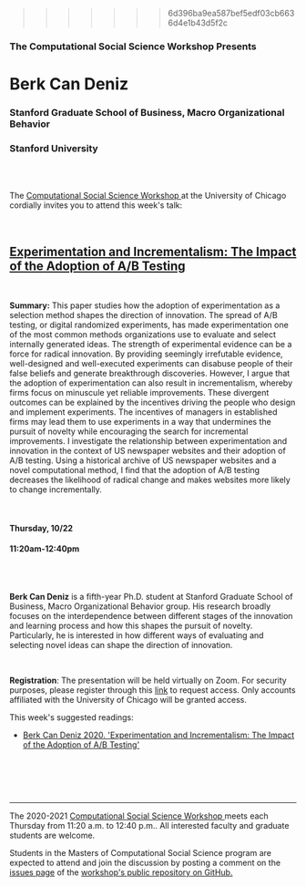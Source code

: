 
>>>>>>> 6d396ba9ea587bef5edf03cb6636d4e1b43d5f2c
<h3 class=pfblock-header> The Computational Social Science Workshop Presents </h3>

<h1 class=pfblock-header3> Berk Can Deniz</h1>
<h3 class=pfblock-header3> Stanford Graduate School of Business, Macro Organizational Behavior </h3>
<h3 class=pfblock-header3> Stanford University </h3>

<br><br>



<p class=pfblock-header3>The <a href="https://macss.uchicago.edu/content/computation-workshop"> Computational Social Science Workshop </a> at the University of Chicago cordially invites you to attend this week's talk:</p>



<br>

<div class=pfblock-header3>
<h2 class=pfblock-header>
  <a href=https://github.com/uchicago-computation-workshop/Fall2020/tree/master/10-22_Can_Deniz> Experimentation and Incrementalism: The Impact of the Adoption of A/B Testing </a>
</h2>

<br>
</div>



<p class=footertext2>

**Summary:** This paper studies how the adoption of experimentation as a selection method shapes the direction of innovation. The spread of A/B testing, or digital randomized experiments, has made experimentation one of the most common methods organizations use to evaluate and select internally generated ideas. The strength of experimental evidence can be a force for radical innovation. By providing seemingly irrefutable evidence, well-designed and well-executed experiments can disabuse people of their false beliefs and generate breakthrough discoveries. However, I argue that the adoption of experimentation can also result in incrementalism, whereby firms focus on minuscule yet reliable improvements. These divergent outcomes can be explained by the incentives driving the people who design and implement experiments. The incentives of managers in established firms may lead them to use experiments in a way that undermines the pursuit of novelty while encouraging the search for incremental improvements. I investigate the relationship between experimentation and innovation in the context of US newspaper websites and their adoption of A/B testing. Using a historical archive of US newspaper websites and a novel computational method, I find that the adoption of A/B testing decreases the likelihood of radical change and makes websites more likely to change incrementally.


</p>

<br>

<h4 class=pfblock-header3> Thursday, 10/22 </h4>
<h4 class=pfblock-header3> 11:20am-12:40pm </h4>

<br><br>

<p class=footertext2>

**Berk Can Deniz** is a fifth-year Ph.D. student at Stanford Graduate School of Business, Macro Organizational Behavior group. His research broadly focuses on the interdependence between different stages of the innovation and learning process and how this shapes the pursuit of novelty. Particularly, he is interested in how different ways of evaluating and selecting novel ideas can shape the direction of innovation.
</p>

<br>

**Registration**: The presentation will be held virtually on Zoom. For security purposes, please register through this [link](https://uchicago.zoom.us/meeting/register/tJAuceGupj0tGtCwYzciJ6V8bpQA0Oh7amGY) to request access. Only accounts affiliated with the University of Chicago will be granted access.


This week's suggested readings:

- [Berk Can Deniz 2020. 'Experimentation and Incrementalism: The Impact of the Adoption of A/B Testing'](https://github.com/uchicago-computation-workshop/Fall2020/blob/master/10-22_Can_Deniz/Deniz_BerkCan_Oct10_AB_Testing.pdf)


<br>

<br><br>

---

<p class=footertext> The 2020-2021 <a href="https://macss.uchicago.edu/content/computation-workshop"> Computational Social Science Workshop </a> meets each Thursday from 11:20 a.m. to 12:40 p.m.. All interested faculty and graduate students are welcome.</p>



<p class=footertext>Students in the Masters of Computational Social Science program are expected to attend and join the discussion by posting a comment on the <a href=https://github.com/uchicago-computation-workshop/Fall2020/issues/5>issues page</a> of the <a href=https://github.com/uchicago-computation-workshop/Fall2020/tree/master/10-22_Can_Deniz>workshop's public repository on GitHub.</a></p>
